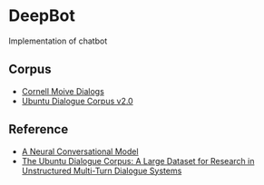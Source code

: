 # DeepBot

Implementation of chatbot

## Corpus

- [Cornell Moive Dialogs](http://www.cs.cornell.edu/~cristian/Cornell_Movie-Dialogs_Corpus.html)
- [Ubuntu Dialogue Corpus v2.0](https://github.com/rkadlec/ubuntu-ranking-dataset-creator)

## Reference

- [A Neural Conversational Model](http://arxiv.org/pdf/1506.05869v3.pdf)
- [The Ubuntu Dialogue Corpus: A Large Dataset for Research in Unstructured Multi-Turn Dialogue Systems](http://arxiv.org/abs/1506.08909)

